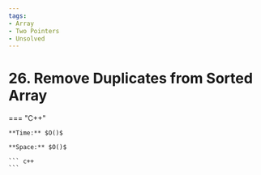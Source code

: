 ```yaml
---
tags:
- Array
- Two Pointers
- Unsolved
---
```



# 26. Remove Duplicates from Sorted Array

=== "C++"

    **Time:** $O()$

    **Space:** $O()$

    ``` c++
    ```